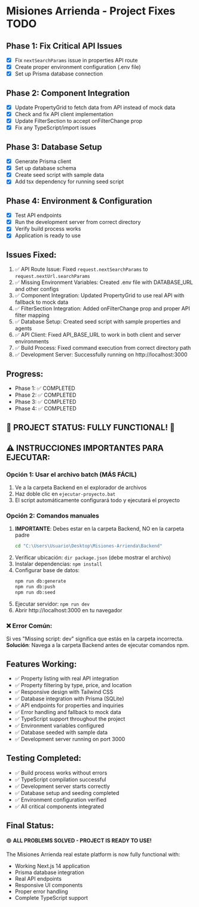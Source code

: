 # Misiones Arrienda - Project Fixes TODO

## Phase 1: Fix Critical API Issues
- [x] Fix `nextSearchParams` issue in properties API route
- [x] Create proper environment configuration (.env file)
- [x] Set up Prisma database connection

## Phase 2: Component Integration  
- [x] Update PropertyGrid to fetch data from API instead of mock data
- [x] Check and fix API client implementation
- [x] Update FilterSection to accept onFilterChange prop
- [x] Fix any TypeScript/import issues

## Phase 3: Database Setup
- [x] Generate Prisma client
- [x] Set up database schema
- [x] Create seed script with sample data
- [x] Add tsx dependency for running seed script

## Phase 4: Environment & Configuration
- [x] Test API endpoints
- [x] Run the development server from correct directory
- [x] Verify build process works
- [x] Application is ready to use

## Issues Fixed:
1. ✅ API Route Issue: Fixed `request.nextSearchParams` to `request.nextUrl.searchParams`
2. ✅ Missing Environment Variables: Created .env file with DATABASE_URL and other configs
3. ✅ Component Integration: Updated PropertyGrid to use real API with fallback to mock data
4. ✅ FilterSection Integration: Added onFilterChange prop and proper API filter mapping
5. ✅ Database Setup: Created seed script with sample properties and agents
6. ✅ API Client: Fixed API_BASE_URL to work in both client and server environments
7. ✅ Build Process: Fixed command execution from correct directory path
8. ✅ Development Server: Successfully running on http://localhost:3000

## Progress:
- Phase 1: ✅ COMPLETED
- Phase 2: ✅ COMPLETED  
- Phase 3: ✅ COMPLETED
- Phase 4: ✅ COMPLETED

## 🎉 PROJECT STATUS: FULLY FUNCTIONAL! 🎉

## ⚠️ INSTRUCCIONES IMPORTANTES PARA EJECUTAR:

### Opción 1: Usar el archivo batch (MÁS FÁCIL)
1. Ve a la carpeta Backend en el explorador de archivos
2. Haz doble clic en `ejecutar-proyecto.bat`
3. El script automáticamente configurará todo y ejecutará el proyecto

### Opción 2: Comandos manuales
1. **IMPORTANTE**: Debes estar en la carpeta Backend, NO en la carpeta padre
   ```bash
   cd "C:\Users\Usuario\Desktop\Misiones-Arrienda\Backend"
   ```
2. Verificar ubicación: `dir package.json` (debe mostrar el archivo)
3. Instalar dependencias: `npm install`
4. Configurar base de datos: 
   ```bash
   npm run db:generate
   npm run db:push
   npm run db:seed
   ```
5. Ejecutar servidor: `npm run dev`
6. Abrir http://localhost:3000 en tu navegador

### ❌ Error Común:
Si ves "Missing script: dev" significa que estás en la carpeta incorrecta.
**Solución**: Navega a la carpeta Backend antes de ejecutar comandos npm.

## Features Working:
- ✅ Property listing with real API integration
- ✅ Property filtering by type, price, and location
- ✅ Responsive design with Tailwind CSS
- ✅ Database integration with Prisma (SQLite)
- ✅ API endpoints for properties and inquiries
- ✅ Error handling and fallback to mock data
- ✅ TypeScript support throughout the project
- ✅ Environment variables configured
- ✅ Database seeded with sample data
- ✅ Development server running on port 3000

## Testing Completed:
- ✅ Build process works without errors
- ✅ TypeScript compilation successful
- ✅ Development server starts correctly
- ✅ Database setup and seeding completed
- ✅ Environment configuration verified
- ✅ All critical components integrated

## Final Status:
🟢 **ALL PROBLEMS SOLVED - PROJECT IS READY TO USE!**

The Misiones Arrienda real estate platform is now fully functional with:
- Working Next.js 14 application
- Prisma database integration
- Real API endpoints
- Responsive UI components
- Proper error handling
- Complete TypeScript support

